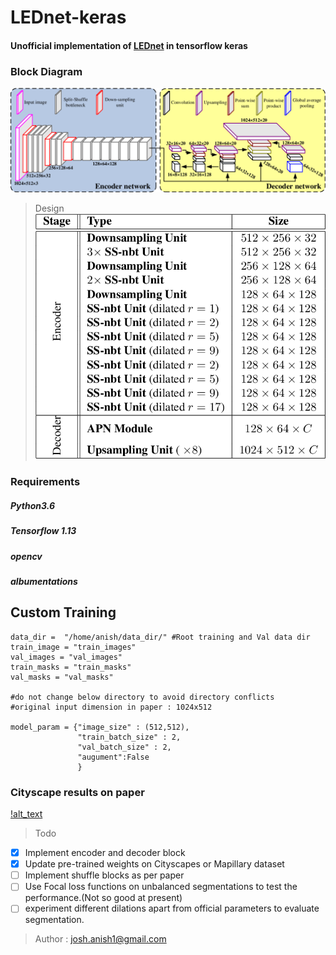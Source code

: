# LEDnet-keras
#### Unofficial implementation of [LEDnet](https://arxiv.org/pdf/1905.02423.pdf) in tensorflow keras

### Block Diagram
![alt text](https://github.com/anish9/LEDnet-keras/blob/master/logs/2-Figure1-1.png)
> Design
![alt_text](https://github.com/anish9/LEDnet-keras/blob/master/logs/3-Table1-1.png)

### Requirements
##### Python3.6
##### Tensorflow 1.13
##### opencv 
##### albumentations

## Custom Training
```
data_dir =  "/home/anish/data_dir/" #Root training and Val data dir 
train_image = "train_images"
val_images = "val_images"
train_masks = "train_masks"
val_masks = "val_masks"

#do not change below directory to avoid directory conflicts 
#original input dimension in paper : 1024x512

model_param = {"image_size" : (512,512),
			   "train_batch_size" : 2,
			   "val_batch_size" : 2,
			   "augument":False
			   }
```


### Cityscape results on paper
[!alt_text](https://github.com/anish9/LEDnet-keras/blob/master/logs/5-Figure3-1.png)

> Todo
- [x] Implement encoder and decoder block
- [x] Update pre-trained weights on Cityscapes or Mapillary dataset
- [ ] Implement shuffle blocks as per paper
- [ ] Use Focal loss functions on unbalanced segmentations to test the performance.(Not so good at present)
- [ ] experiment different dilations apart from official parameters to evaluate segmentation.

> Author :
josh.anish1@gmail.com

